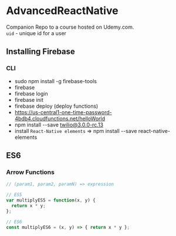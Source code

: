 # AdvancedReactNative

Companion Repo to a course hosted on Udemy.com.  
`uid` - unique id for a user
## Installing Firebase
### CLI
* sudo npm install -g firebase-tools
* firebase
* firebase login
* firebase init
* firebase deploy (deploy functions)
* https://us-central1-one-time-password-4bdb4.cloudfunctions.net/helloWorld
* npm install --save twilio@3.0.0-rc.13
* install `React-Native elements` => npm install --save react-native-elements

## ES6
### Arrow Functions
```javascript
// (param1, param2, paramN) => expression

// ES5
var multiplyES5 = function(x, y) {
  return x * y;
};

// ES6
const multiplyES6 = (x, y) => { return x * y };
```
